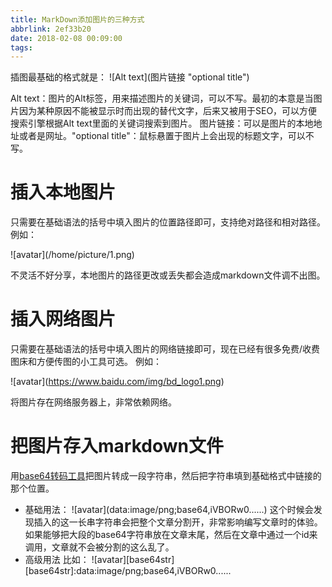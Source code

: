 ```yaml
---
title: MarkDown添加图片的三种方式
abbrlink: 2ef33b20
date: 2018-02-08 00:09:00
tags:
---
```

插图最基础的格式就是：
\!\[Alt text](图片链接 "optional title")

Alt text：图片的Alt标签，用来描述图片的关键词，可以不写。最初的本意是当图片因为某种原因不能被显示时而出现的替代文字，后来又被用于SEO，可以方便搜索引擎根据Alt text里面的关键词搜索到图片。 图片链接：可以是图片的本地地址或者是网址。"optional title"：鼠标悬置于图片上会出现的标题文字，可以不写。
# 插入本地图片
只需要在基础语法的括号中填入图片的位置路径即可，支持绝对路径和相对路径。
例如：

\!\[avatar](/home/picture/1.png)

不灵活不好分享，本地图片的路径更改或丢失都会造成markdown文件调不出图。
# 插入网络图片
只需要在基础语法的括号中填入图片的网络链接即可，现在已经有很多免费/收费图床和方便传图的小工具可选。
例如：

\!\[avatar](https://www.baidu.com/img/bd_logo1.png)

将图片存在网络服务器上，非常依赖网络。
# 把图片存入markdown文件
用[base64转码工具](http://tools.jareye.com/frontend/base64image.html)把图片转成一段字符串，然后把字符串填到基础格式中链接的那个位置。

* 基础用法：
\!\[avatar](data:image/png;base64,iVBORw0......)
这个时候会发现插入的这一长串字符串会把整个文章分割开，非常影响编写文章时的体验。如果能够把大段的base64字符串放在文章末尾，然后在文章中通过一个id来调用，文章就不会被分割的这么乱了。
* 高级用法
比如：
\!\[avatar][base64str]
\[base64str]:data:image/png;base64,iVBORw0......

